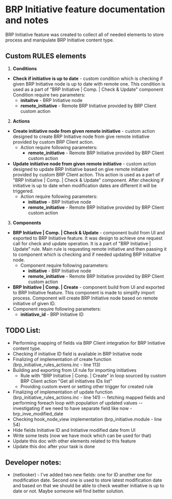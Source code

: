 # BRP Initiative feature documentation and notes
 
 BRP Initiative feature was created to collect all of needed elements
 to store process and manipulate BRP Initiative content type.
 
## Custom RULES elements
1. **Conditions**
  - **Check if initiative is up to date** - custom condition which is checking if given
  BRP Initiative node is up to date with remote one. This condition is used as a part of
  "BRP Initiative | Comp. | Check & Update" component
  Condition require two parameters:
    - **initaitve** - BRP Initiative node
    - **remote_initiative** - Remote BRP Initiative provided by BRP Client custom action
2. **Actions**
  - **Create initiative node from given remote initiative** - custom action designed to create
  BRP Initiative node from give remote initiative provided by custom BRP Client action.
    - Action require following parameters:
        - **remote_initiative** - Remote BRP Initiative provided by BRP Client custom action
  - **Update initiative node from given remote initiative** - custom action designed to update
  BRP Initiative based on give remote initiative provided by custom BRP Client action.
  This action is used as a part of "BRP Initiative | Comp. | Check & Update" component.
  After checking if initiative is up to date when modification dates are different it will be
  triggered.
    - Action require following parameters:
        - **initiative** - BRP Initiative node
        - **remote_initiative** - Remote BRP Initiative provided by BRP Client custom action
3. **Components**
  - **BRP Initiative | Comp. | Check & Update** - component build from UI and exported to BRP Initiative
  feature. It was design to achieve one request call for check and update operation. It is
  a part of "BRP Initiative | Update" rule. Main rule is requesting remote initiative and then
  passing it to component which is checking and if needed updating BRP Initiative node.
    - Component require following parameters:
        - **initiative** - BRP Initiative node
        - **remote_initiative** - Remote BRP Initiative provided by BRP Client custom action
  - **BRP Initiative | Comp. | Create** - component build from UI and exported to BRP Initiative
   feature. This component is made to simplify import process. Component will create BRP Initiative
   node based on remote initiative of given ID.
   - Component require following parameters:
       - **initiative_id** - BRP Initiative ID
       
## TODO List:
- Performing mapping of fields via BRP Client integration for BRP Initiative content type.
- Checking if initiative ID field is available in BRP Initiative node
- Finalizing of implementation of create function (brp_initiative_rules_actions.inc - line 113)
- Building and exporting from UI rule for importing initiatives
     - Rule with "BRP Initiative | Comp. | Create" in loop sourced by custom BRP Client action
       "Get all initiatives IDs list"
     - Providing custom event or setting other trigger for created rule
- Finalizing of implementation of update function (brp_initiative_rules_actions.inc - line 141)
  -- fetching mapped fields and performing foreach loop with population of updated values
  -- investigating if we need to have separate field like now - brp_inve_modified_date
- Checking hook_node_view implementation (brp_initiative.module - line 54)
- Hide fields Initiative ID and Initiative modified date from UI
- Write some tests (now we have mock which can be used for that)
- Update this doc with other elements related to this feature 
- Update this doc after your task is done
  
## Developer notes:
- (netlooker) - I've added two new fields: one for ID another one for modification date. Second one
  is used to store latest modification date and based on that we should be able to check weather initiative
  is up to date or not. Maybe someone will find better solution.
